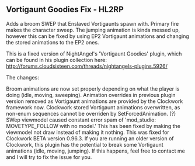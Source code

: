 ## Vortigaunt Goodies Fix - HL2RP

Adds a broom SWEP that Enslaved Vortigaunts spawn with. Primary fire makes the character sweep. The jumping animation is kinda messed up, however this can be fixed by using EP2 Vortigaunt animations and changing the stored animations to the EP2 ones.

This is a fixed version of NightAngel's 'Vortigaunt Goodies' plugin, which can be found in his plugin collection here: http://forums.cloudsixteen.com/threads/nightangels-plugins.5926/

The changes:

Broom animations are now set properly depending on what the player is doing (idle, moving, sweeping).
Animation overrides in previous plugin version removed as Vortigaunt animations are provided by the Clockwork framework now.
Clockwork stored Vortigaunt animations overwritten, as non-enum sequences cannot be overriden by SetForcedAnimation. (?)
SWep viewmodel caused constant error spam of 'mod_studio: MOVETYPE_FOLLOW with no model.' This has been fixed by making the viewmodel not draw instead of making it nothing.
This was fixed for Clockwork BETA version 0.96.3. If you are running an older version of Clockwork, this plugin has the potential to break some Vortigaunt animations (idle, moving, jumping). If this happens, feel free to contact me and I will try to fix the issue for you.
